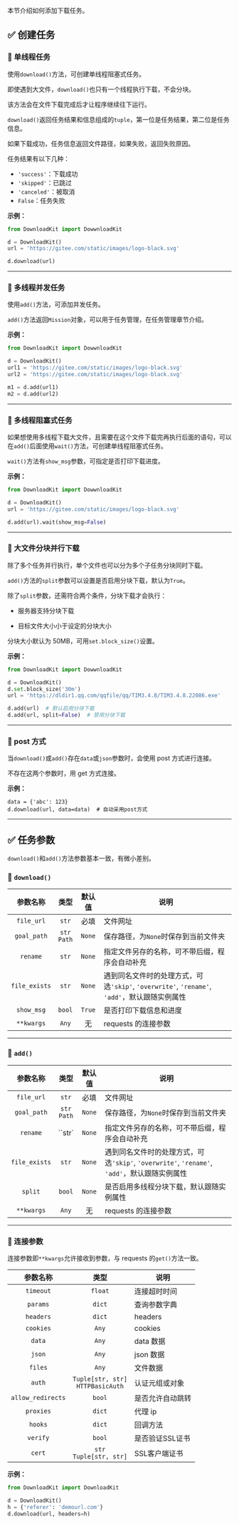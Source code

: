本节介绍如何添加下载任务。

## ✅️️ 创建任务

### 📌 单线程任务

使用`download()`方法，可创建单线程阻塞式任务。

即使遇到大文件，`download()`也只有一个线程执行下载，不会分块。

该方法会在文件下载完成后才让程序继续往下运行。

`download()`返回任务结果和信息组成的`tuple`，第一位是任务结果，第二位是任务信息。

如果下载成功，任务信息返回文件路径，如果失败，返回失败原因。

任务结果有以下几种：

- `'success'`：下载成功
- `'skipped'`：已跳过
- `'canceled'`：被取消
- `False`：任务失败

**示例：**

```python
from DownloadKit import DowwnloadKit

d = DownloadKit()
url = 'https://gitee.com/static/images/logo-black.svg'

d.download(url)
```

---

### 📌 多线程并发任务

使用`add()`方法，可添加并发任务。

`add()`方法返回`Mission`对象，可以用于任务管理，在任务管理章节介绍。

**示例：**

```python
from DownloadKit import DowwnloadKit

d = DownloadKit()
url1 = 'https://gitee.com/static/images/logo-black.svg'
url2 = 'https://gitee.com/static/images/logo-black.svg'

m1 = d.add(url1)
m2 = d.add(url2)
```

---

### 📌 多线程阻塞式任务

如果想使用多线程下载大文件，且需要在这个文件下载完再执行后面的语句，可以在`add()`后面使用`wait()`方法，可创建单线程阻塞式任务。

`wait()`方法有`show_msg`参数，可指定是否打印下载进度。

**示例：**

```python
from DownloadKit import DowwnloadKit

d = DownloadKit()
url = 'https://gitee.com/static/images/logo-black.svg'

d.add(url).wait(show_msg=False)
```

---

### 📌 大文件分块并行下载

除了多个任务并行执行，单个文件也可以分为多个子任务分块同时下载。

`add()`方法的`split`参数可以设置是否启用分块下载，默认为`True`。

除了`split`参数，还需符合两个条件，分块下载才会执行：

- 服务器支持分块下载

- 目标文件大小小于设定的分块大小

分块大小默认为 50MB，可用`set.block_size()`设置。

**示例：**

```python
from DownloadKit import DowwnloadKit

d = DownloadKit()
d.set.block_size('30m')
url = 'https://dldir1.qq.com/qqfile/qq/TIM3.4.8/TIM3.4.8.22086.exe'

d.add(url)  # 默认启用分块下载
d.add(url, split=False)  # 禁用分块下载
```

---

### 📌 post 方式

当`download()`或`add()`存在`data`或`json`参数时，会使用 post 方式进行连接。

不存在这两个参数时，用 get 方式连接。

**示例：**

```pyton
data = {'abc': 123}
d.download(url, data=data)  # 自动采用post方式
```

---

## ✅️️ 任务参数

`download()`和`add()`方法参数基本一致，有微小差别。

### 📌 `download()`

|参数名称|类型|默认值|说明|
|:---:|:---:|:---:|---|
|`file_url`|`str`|必填|文件网址|
|`goal_path`|`str`<br>`Path`|`None`|保存路径，为`None`时保存到当前文件夹|
|`rename`|`str`|`None`|指定文件另存的名称，可不带后缀，程序会自动补充|
|`file_exists`|`str`|`None`|遇到同名文件时的处理方式，可选`'skip'`, `'overwrite'`, `'rename'`, `'add'`，默认跟随实例属性|
|`show_msg`|`bool`|`True`|是否打印下载信息和进度|
|`**kwargs`|`Any`|无|requests 的连接参数|

---

### 📌 `add()`

|参数名称|类型|默认值|说明|
|:---:|:---:|:---:|---|
|`file_url`|`str`|必填|文件网址|
|`goal_path`|`str`<br>`Path`|`None`|保存路径，为`None`时保存到当前文件夹|
|`rename`|``str`|`None`|指定文件另存的名称，可不带后缀，程序会自动补充|
|`file_exists`|`str`|`None`|遇到同名文件时的处理方式，可选`'skip'`, `'overwrite'`, `'rename'`, `'add'`，默认跟随实例属性|
|`split`|`bool`|`None`|是否启用多线程分块下载，默认跟随实例属性|
|`**kwargs`|`Any`|无|requests 的连接参数|

---

### 📌 连接参数

连接参数即`**kwargs`允许接收到参数，与 requests 的`get()`方法一致。

|参数名称|类型|说明|
|:---:|:---:|---|
|`timeout`|`float`|连接超时时间|
|`params`|`dict`|查询参数字典|
|`headers`|`dict`|headers|
|`cookies`|`Any`|cookies|
|`data`|`Any`|data 数据|
|`json`|`Any`|json 数据|
|`files`|`Any`|文件数据|
|`auth`|`Tuple[str, str]`<br>`HTTPBasicAuth`|认证元组或对象|
|`allow_redirects`|`bool`|是否允许自动跳转|
|`proxies`|`dict`|代理 ip|
|`hooks`|`dict`|回调方法|
|`verify`|`bool`|是否验证SSL证书|
|`cert`|`str`<br>`Tuple[str, str]`|SSL客户端证书|


**示例：**

```python
from DownloadKit import DownloadKit

d = DownloadKit()
h = {'referer': 'demourl.com'}
d.download(url, headers=h)
```